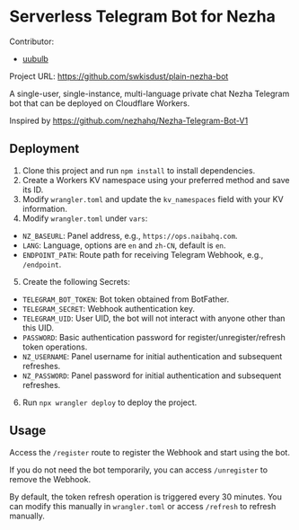 # Serverless Telegram Bot for Nezha

Contributor: 
+ [uubulb](https://codeberg.org/uubulb)

Project URL: <https://github.com/swkisdust/plain-nezha-bot>

A single-user, single-instance, multi-language private chat Nezha Telegram bot that can be deployed on Cloudflare Workers.

Inspired by https://github.com/nezhahq/Nezha-Telegram-Bot-V1

## Deployment

1. Clone this project and run `npm install` to install dependencies.
2. Create a Workers KV namespace using your preferred method and save its ID.
3. Modify `wrangler.toml` and update the `kv_namespaces` field with your KV information.
4. Modify `wrangler.toml` under `vars`:

  - `NZ_BASEURL`: Panel address, e.g., `https://ops.naibahq.com`.
  - `LANG`: Language, options are `en` and `zh-CN`, default is `en`.
  - `ENDPOINT_PATH`: Route path for receiving Telegram Webhook, e.g., `/endpoint`.

5. Create the following Secrets:

  - `TELEGRAM_BOT_TOKEN`: Bot token obtained from BotFather.
  - `TELEGRAM_SECRET`: Webhook authentication key.
  - `TELEGRAM_UID`: User UID, the bot will not interact with anyone other than this UID.
  - `PASSWORD`: Basic authentication password for register/unregister/refresh token operations.
  - `NZ_USERNAME`: Panel username for initial authentication and subsequent refreshes.
  - `NZ_PASSWORD`: Panel password for initial authentication and subsequent refreshes.

6. Run `npx wrangler deploy` to deploy the project.

## Usage

Access the `/register` route to register the Webhook and start using the bot.

If you do not need the bot temporarily, you can access `/unregister` to remove the Webhook.

By default, the token refresh operation is triggered every 30 minutes. You can modify this manually in `wrangler.toml` or access `/refresh` to refresh manually.
